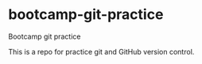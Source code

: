 # bootcamp-git-practice
Bootcamp git practice

This is a repo for practice git and GitHub version control.

